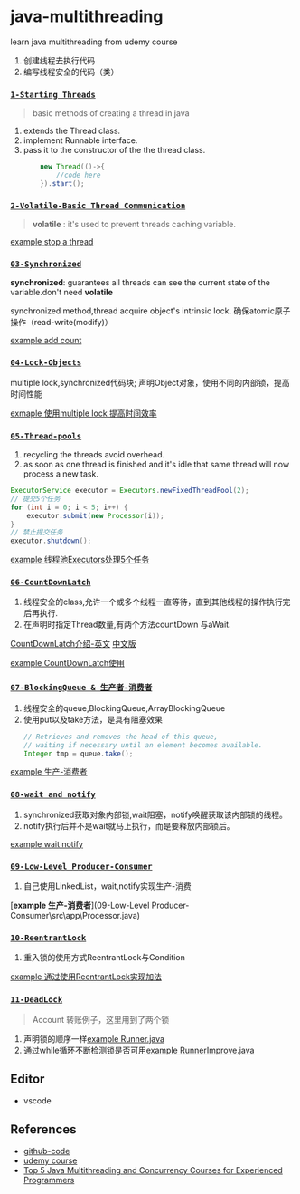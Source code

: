 # java-multithreading
learn java multithreading from udemy course 


1. 创建线程去执行代码
2. 编写线程安全的代码（类）


### [`1-Starting Threads`](./01-Starting-Threading)

> basic methods of creating a thread in java

1. extends the Thread class.
2. implement Runnable interface.
3. pass it to the constructor of the the thread class.
    ```java
        new Thread(()->{
            //code here
        }).start();
    ```


### [`2-Volatile-Basic Thread Communication`](./02-Basic-Thread-Communication)

> **volatile** : it's used to prevent threads caching variable.

[example stop a thread](./02-Basic-Thread-Communication/src/app/VolatileKeyWord.java)




### [`03-Synchronized`]()


**synchronized**: guarantees all threads can see the current state of the variable.don't need **volatile**

synchronized method,thread acquire object's intrinsic lock. 确保atomic原子操作（read-write(modify)）

[example add count](03-Synchronized\src\app\AppSynchronized.java)


### [`04-Lock-Objects`]()


multiple lock,synchronized代码块;
声明Object对象，使用不同的内部锁，提高时间性能

[exmaple 使用multiple lock 提高时间效率](04-Lock-Objects\src\app\Worker.java)



### [`05-Thread-pools`]()

1. recycling the threads avoid overhead.
2. as soon as one thread is finished and it's idle that same thread will now process a new task.

```java
ExecutorService executor = Executors.newFixedThreadPool(2);
// 提交5个任务
for (int i = 0; i < 5; i++) {
    executor.submit(new Processor(i));
}
// 禁止提交任务
executor.shutdown();
```

[example 线程池Executors处理5个任务](05-Thread-Pool\src\app\App.java)




### [`06-CountDownLatch`]()

1. 线程安全的class,允许一个或多个线程一直等待，直到其他线程的操作执行完后再执行.
2. 在声明时指定Thread数量,有两个方法countDown 与aWait.

[CountDownLatch介绍-英文](https://howtodoinjava.com/java/multi-threading/when-to-use-countdownlatch-java-concurrency-example-tutorial/)
[中文版](http://www.importnew.com/15731.html)


[example CountDownLatch使用](06-CountDownLatch\src\app\App.java)






### [`07-BlockingQueue & 生产者-消费者`]()

1. 线程安全的queue,BlockingQueue,ArrayBlockingQueue
2. 使用put以及take方法，是具有阻塞效果
    ```java
    // Retrieves and removes the head of this queue,
    // waiting if necessary until an element becomes available.
    Integer tmp = queue.take();
    ```

[example 生产-消费者](07-BlockingQueue\src\app\App.java)



### [`08-wait and notify`]()

1. synchronized获取对象内部锁,wait阻塞，notify唤醒获取该内部锁的线程。
2. notify执行后并不是wait就马上执行，而是要释放内部锁后。

[example wait notify](08-wait-and-notify\src\app\Processor.java)



### [`09-Low-Level Producer-Consumer`]()


1. 自己使用LinkedList，wait,notify实现生产-消费

[**example 生产-消费者**](09-Low-Level Producer-Consumer\src\app\Processor.java)



### [`10-ReentrantLock`]()

1. 重入锁的使用方式ReentrantLock与Condition

[example 通过使用ReentrantLock实现加法](10-ReentrantLock\src\app\Runner.java)




### [`11-DeadLock`]()

> Account 转账例子，这里用到了两个锁


1. 声明锁的顺序一样[example Runner.java](11-DeadLock\src\app\Runner.java)
2. 通过while循环不断检测锁是否可用[example RunnerImprove.java](11-DeadLock\src\app\RunnerImprove.java)






## Editor

- vscode 


## References

- [github-code](https://github.com/Beerkay/JavaMultiThreading/tree/master/JavaMultiThreadingCodes/src)
- [udemy course](https://www.udemy.com/java-multithreading/learn/v4/t/lecture/107238?start=15)
- [Top 5 Java Multithreading and Concurrency Courses for Experienced Programmers](https://javarevisited.blogspot.com/2018/06/top-5-java-multithreading-and-concurrency-courses-experienced-programmers.html)